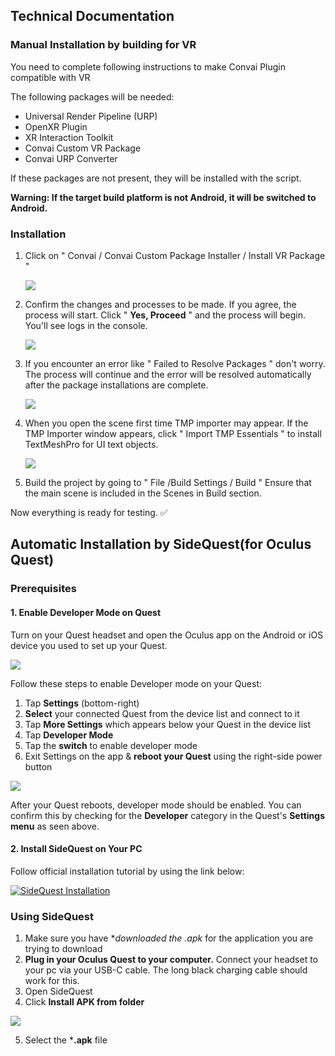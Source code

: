 ## Technical Documentation

### Manual Installation by building for VR 
You need to complete following instructions to make Convai Plugin compatible with VR

The following packages will be needed:
- Universal Render Pipeline (URP)
- OpenXR Plugin
- XR Interaction Toolkit
- Convai Custom VR Package
- Convai URP Converter
  
If these packages are not present, they will be installed with the script.

**Warning: If the target build platform is not Android, it will be switched to Android.**

### Installation
1. Click on " Convai / Convai Custom Package Installer / Install VR Package "

   <img src="https://3358478024-files.gitbook.io/~/files/v0/b/gitbook-x-prod.appspot.com/o/spaces%2FEtUJA212Zc1S9ACc8T4l%2Fuploads%2F21bOM5YePk9F46dEKSkr%2FConvaiCustomPackageInstaller.png?alt=media&token=c20d32f6-aff5-459f-8213-e0ce83bc8f1d">
   
2. Confirm the changes and processes to be made. If you agree, the process will start. Click " **Yes, Proceed** " and the process will begin. You'll see logs in the console.

   <img src="https://3358478024-files.gitbook.io/~/files/v0/b/gitbook-x-prod.appspot.com/o/spaces%2FEtUJA212Zc1S9ACc8T4l%2Fuploads%2FGy6nnyA0L2vgaXXLQkF9%2FConvaiCustomPackageInstallerConfirmWindow.png?alt=media&token=2ae378ec-0aac-4b34-b377-6db86af7b013">

3. If you encounter an error like " Failed to Resolve Packages " don't worry. The process will continue and the error will be resolved automatically after the package installations are complete.

   <img src="https://3358478024-files.gitbook.io/~/files/v0/b/gitbook-x-prod.appspot.com/o/spaces%2FEtUJA212Zc1S9ACc8T4l%2Fuploads%2FPfhlasAaDsBnTIckCmct%2FVRLogs.png?alt=media&token=8dff5c2d-7331-4815-9254-34022be73dd3">

4. When you open the scene first time TMP importer may appear. If the TMP Importer window appears, click " Import TMP Essentials " to install TextMeshPro for UI text objects.

   <img src="https://3358478024-files.gitbook.io/~/files/v0/b/gitbook-x-prod.appspot.com/o/spaces%2FEtUJA212Zc1S9ACc8T4l%2Fuploads%2F69nbgYYrti9eBL9Ogfbo%2FAutomaticallyImportTMPEssentials.png?alt=media&token=31bdc58f-c282-4d6d-88db-8ff7ae9a1045">

5. Build the project by going to " File /Build Settings / Build " Ensure that the main scene is included in the Scenes in Build section.

Now everything is ready for testing. ✅

## Automatic Installation by SideQuest(for Oculus Quest)

### Prerequisites

#### 1. Enable Developer Mode on Quest

Turn on your Quest headset and open the Oculus app on the Android or iOS device you used to set up your Quest.

<img src="https://cdn-learn.adafruit.com/assets/assets/000/086/760/medium800/hacks_app-dev-mode.png?1578521683">

Follow these steps to enable Developer mode on your Quest:

1. Tap **Settings** (bottom-right)
2. **Select** your connected Quest from the device list and connect to it
3. Tap **More Settings** which appears below your Quest in the device list
4. Tap **Developer Mode**
5. Tap the **switch** to enable developer mode
6. Exit Settings on the app & **reboot your Quest** using the right-side power button

<img src="https://cdn-learn.adafruit.com/assets/assets/000/086/757/medium800/hacks_quest-dev-menu.png?1578521198">

After your Quest reboots, developer mode should be enabled. You can confirm this by checking for the **Developer** category in the Quest's **Settings menu** as seen above.

#### 2. Install SideQuest on Your PC

Follow official installation tutorial by using the link below:

[![SideQuest Installation](https://img.youtube.com/vi/d7qeXI-h4A8/0.jpg)](https://www.youtube.com/watch?v=d7qeXI-h4A8)

### Using SideQuest

1. Make sure you have **downloaded the *.apk** for the application you are trying to download
2. **Plug in your  Oculus Quest  to your computer.** Connect your headset to your pc via your USB-C cable. The long black charging cable should work for this.
3. Open SideQuest
4. Click **Install APK from folder**

<img src="https://lh5.googleusercontent.com/JdwvO1j3b8uOWSQRW6b6EI_fdyD9iEO2ezjktigHSPBzBD-jNiLmX-dlwH6cLgkWiA3f7-vSBUZGO4_sIVYld8CO1Q1vXLO-rQUC-ZNCNoOwGGgz=w1280">

5. Select the  ***.apk** file



